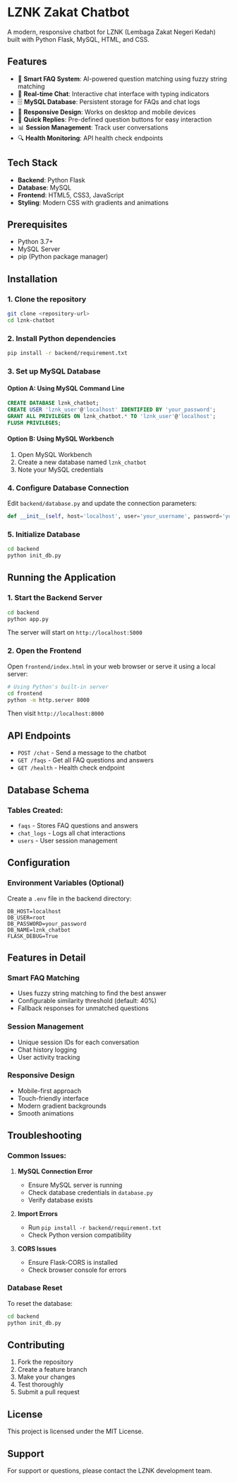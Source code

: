 # LZNK Zakat Chatbot

A modern, responsive chatbot for LZNK (Lembaga Zakat Negeri Kedah) built with Python Flask, MySQL, HTML, and CSS.

## Features

- 🤖 **Smart FAQ System**: AI-powered question matching using fuzzy string matching
- 💬 **Real-time Chat**: Interactive chat interface with typing indicators
- 🗄️ **MySQL Database**: Persistent storage for FAQs and chat logs
- 📱 **Responsive Design**: Works on desktop and mobile devices
- 🎯 **Quick Replies**: Pre-defined question buttons for easy interaction
- 📊 **Session Management**: Track user conversations
- 🔍 **Health Monitoring**: API health check endpoints

## Tech Stack

- **Backend**: Python Flask
- **Database**: MySQL
- **Frontend**: HTML5, CSS3, JavaScript
- **Styling**: Modern CSS with gradients and animations

## Prerequisites

- Python 3.7+
- MySQL Server
- pip (Python package manager)

## Installation

### 1. Clone the repository
```bash
git clone <repository-url>
cd lznk-chatbot
```

### 2. Install Python dependencies
```bash
pip install -r backend/requirement.txt
```

### 3. Set up MySQL Database

#### Option A: Using MySQL Command Line
```sql
CREATE DATABASE lznk_chatbot;
CREATE USER 'lznk_user'@'localhost' IDENTIFIED BY 'your_password';
GRANT ALL PRIVILEGES ON lznk_chatbot.* TO 'lznk_user'@'localhost';
FLUSH PRIVILEGES;
```

#### Option B: Using MySQL Workbench
1. Open MySQL Workbench
2. Create a new database named `lznk_chatbot`
3. Note your MySQL credentials

### 4. Configure Database Connection

Edit `backend/database.py` and update the connection parameters:
```python
def __init__(self, host='localhost', user='your_username', password='your_password', database='lznk_chatbot'):
```

### 5. Initialize Database
```bash
cd backend
python init_db.py
```

## Running the Application

### 1. Start the Backend Server
```bash
cd backend
python app.py
```
The server will start on `http://localhost:5000`

### 2. Open the Frontend
Open `frontend/index.html` in your web browser or serve it using a local server:
```bash
# Using Python's built-in server
cd frontend
python -m http.server 8000
```
Then visit `http://localhost:8000`

## API Endpoints

- `POST /chat` - Send a message to the chatbot
- `GET /faqs` - Get all FAQ questions and answers
- `GET /health` - Health check endpoint

## Database Schema

### Tables Created:
- `faqs` - Stores FAQ questions and answers
- `chat_logs` - Logs all chat interactions
- `users` - User session management

## Configuration

### Environment Variables (Optional)
Create a `.env` file in the backend directory:
```
DB_HOST=localhost
DB_USER=root
DB_PASSWORD=your_password
DB_NAME=lznk_chatbot
FLASK_DEBUG=True
```

## Features in Detail

### Smart FAQ Matching
- Uses fuzzy string matching to find the best answer
- Configurable similarity threshold (default: 40%)
- Fallback responses for unmatched questions

### Session Management
- Unique session IDs for each conversation
- Chat history logging
- User activity tracking

### Responsive Design
- Mobile-first approach
- Touch-friendly interface
- Modern gradient backgrounds
- Smooth animations

## Troubleshooting

### Common Issues:

1. **MySQL Connection Error**
   - Ensure MySQL server is running
   - Check database credentials in `database.py`
   - Verify database exists

2. **Import Errors**
   - Run `pip install -r backend/requirement.txt`
   - Check Python version compatibility

3. **CORS Issues**
   - Ensure Flask-CORS is installed
   - Check browser console for errors

### Database Reset
To reset the database:
```bash
cd backend
python init_db.py
```

## Contributing

1. Fork the repository
2. Create a feature branch
3. Make your changes
4. Test thoroughly
5. Submit a pull request

## License

This project is licensed under the MIT License.

## Support

For support or questions, please contact the LZNK development team.


